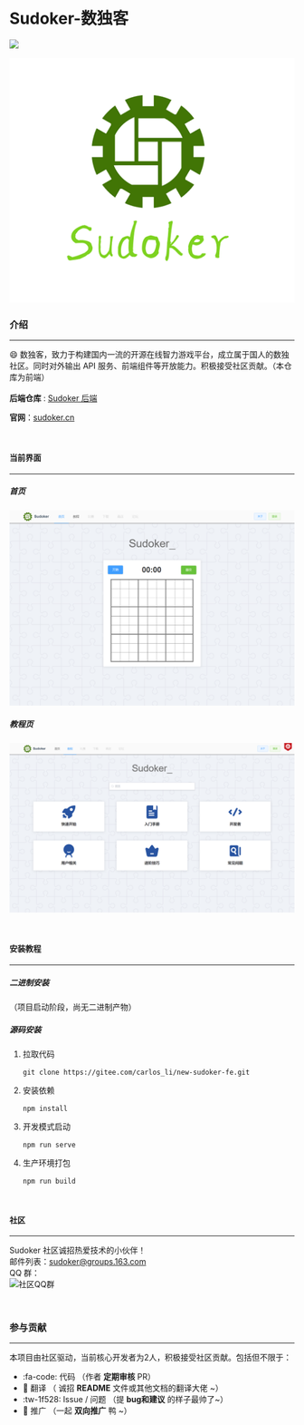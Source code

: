 # Sudoker-数独客
![](https://img.shields.io/badge/version-0.0.1-blue) <br/>
<div align='center'><img src='public/logo.png' alt="Sudoker"/></div>

### 介绍

---

😄 数独客，致力于构建国内一流的开源在线智力游戏平台，成立属于国人的数独社区。同时对外输出 API 服务、前端组件等开放能力。积极接受社区贡献。（本仓库为前端）<br/><br/>
**后端仓库** : [Sudoker 后端](https://gitee.com/carlos_li/sudoker-be)

**官网**：[sudoker.cn](http://sudoker.cn)

<br/>

#### 当前界面

---

##### 首页

![首页](public/home.png "home.png")



##### 教程页

![教程页](public/course.png "course.png")

<br/>

#### 安装教程

---

##### 二进制安装

（项目启动阶段，尚无二进制产物）

##### 源码安装

1. 拉取代码

   ```shell
   git clone https://gitee.com/carlos_li/new-sudoker-fe.git
   ```

2. 安装依赖

   ```shell
   npm install
   ```

3. 开发模式启动

   ```shell
   npm run serve
   ```

4. 生产环境打包

   ```shell
   npm run build
   ```
<br/>

#### 社区

---

Sudoker 社区诚招热爱技术的小伙伴！<br/>
邮件列表：sudoker@groups.163.com<br/>
QQ 群：<br/>
![社区QQ群](https://images.gitee.com/uploads/images/2021/0820/111452_8e22b8ae_5289399.jpeg "qq.jpeg")

<br/>

### 参与贡献

---

本项目由社区驱动，当前核心开发者为2人，积极接受社区贡献。包括但不限于：
-  :fa-code: 代码 （作者 **定期审核** PR）
-  :pencil: 翻译 （ 诚招 **README** 文件或其他文档的翻译大佬 ~）
-  :tw-1f528: Issue / 问题 （提 **bug和建议** 的样子最帅了~）
-  :rocket: 推广 （一起 **双向推广** 鸭 ~）